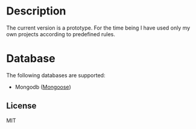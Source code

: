 # Description

The current version is a prototype. For the time being I have used only my own projects according to predefined rules.

# Database
The following databases are supported:

- Mongodb ([Mongoose](https://mongoosejs.com/))

License
----

MIT
